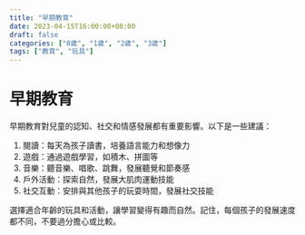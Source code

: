 ```yaml
---
title: "早期教育"
date: 2023-04-15T16:00:00+08:00
draft: false
categories: ["0歲", "1歲", "2歲", "3歲"]
tags: ["教育", "玩具"]
---
```


# 早期教育

早期教育對兒童的認知、社交和情感發展都有重要影響。以下是一些建議：

1. 閱讀：每天為孩子讀書，培養語言能力和想像力
2. 遊戲：通過遊戲學習，如積木、拼圖等
3. 音樂：聽音樂、唱歌、跳舞，發展聽覺和節奏感
4. 戶外活動：探索自然，發展大肌肉運動技能
5. 社交互動：安排與其他孩子的玩耍時間，發展社交技能

選擇適合年齡的玩具和活動，讓學習變得有趣而自然。記住，每個孩子的發展速度都不同，不要過分擔心或比較。